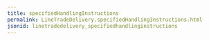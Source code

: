 ```yaml
---
title: specifiedHandlingInstructions
permalink: LineTradeDelivery.specifiedHandlingInstructions.html
jsonid: linetradedelivery_specifiedhandlinginstructions
---
```

